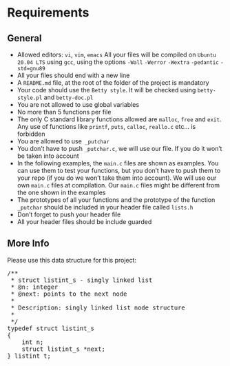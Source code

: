 # Requirements
## General
+ Allowed editors: `vi`, `vim`, `emacs`
All your files will be compiled on `Ubuntu 20.04 LTS` using `gcc`, using the options `-Wall` `-Werror` `-Wextra` `-pedantic` `-std=gnu89`
+ All your files should end with a new line
+ A `README.md` file, at the root of the folder of the project is mandatory
+ Your code should use the `Betty style`. It will be checked using `betty-style.pl` and `betty-doc.pl`
+ You are not allowed to use global variables
+ No more than 5 functions per file
+ The only C standard library functions allowed are `malloc`, `free` and `exit`. Any use of functions like `printf`, `puts`, `calloc`, `reallo.c` etc… is forbidden
+ You are allowed to use` _putchar`
+ You don’t have to push `_putchar.c`, we will use our file. If you do it won’t be taken into account
+ In the following examples, the `main.c` files are shown as examples. You can use them to test your functions, but you don’t have to push them to your repo (if you do we won’t take them into account). We will use our own `main.c` files at compilation. Our `main.c` files might be different from the one shown in the examples
+ The prototypes of all your functions and the prototype of the function `_putchar` should be included in your header file called `lists.h`
+ Don’t forget to push your header file
+ All your header files should be include guarded
## More Info
Please use this data structure for this project:

<pre>
/**
 * struct listint_s - singly linked list
 * @n: integer
 * @next: points to the next node
 *
 * Description: singly linked list node structure
 * 
 */
typedef struct listint_s
{
    int n;
    struct listint_s *next;
} listint_t; 
</pre>
